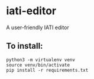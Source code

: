 # iati-editor
A user-friendly IATI editor

## To install:
```
python3 -m virtualenv venv
source venv/bin/activate
pip install -r requirements.txt
```
